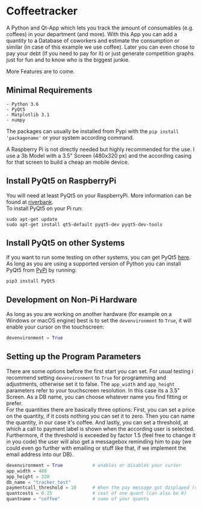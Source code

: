 # Coffeetracker
A Python and Qt-App which lets you track the amount of consumables (e.g. coffees) in your department (and more).
With this App you can add a quantity to a Database of coworkers and estimate the consumption or similar (in case of this example we use coffee).
Later you can even chose to pay your debt (if you need to pay for it) or just generate competition graphs just for fun and to know who is the biggest junkie.

More Features are to come.

## Minimal Requirements

```
- Python 3.6
- PyQt5
- Matplotlib 3.1
- numpy
```
The packages can usually be installed from Pypi with the `pip install 'packagename'` or your system according command.

A Raspberry Pi is not directly needed but highly recommended for the use. I use a 3b Model with a 3.5" Screen (480x320 px) and the according casing for that screen to build a cheap an mobile device.

## Install PyQt5 on RaspberryPi

You will need at least PyQt5 on your RaspberryPi. More information can be found at [riverbank](https://riverbankcomputing.com/software/pyqt/intro).\
To install PyQt5 on your Pi run:
```
sudo apt-get update
sudo apt-get install qt5-default pyqt5-dev pyqt5-dev-tools
```

## Install PyQt5 on other Systems

If you want to run some testing on other systems, you can get PyQt5 [here](https://www.riverbankcomputing.com/software/pyqt/download5).\
As long as you are using a supported version of Python you can install PyQt5 from [PyPi](https://pypi.org/project/PyQt5/) by running:
```
pip3 install PyQt5
```

## Development on Non-Pi Hardware

As long as you are working on another hardware (for example on a Windows or macOS engine) best is to set the `devenvironment` to `True`, it will enable your cursor on the touchscreen:
```python
devenvironment = True
```

## Setting up the Program Parameters
There are some options before the first start you can set. For usual testing i recommend setting `devenvironment` to `True` for programming and adjustments, otherwise set it to false. The `app_width` and `app_height` parameters refer to your touchscreen resolution. In this case its a 3.5" Screen. As a DB name, you can choose whatever name you find fitting or prefer.\
For the quantities there are basically three options: First, you can set a price on the quantity, if it costs nothing you can set it to zero. Then you can name the quantity, in our case it's coffee. And lastly, you can set a threshold, at which a call to payment label is shown when the according user is selected. Furthermore, if the threshold is exceeded by factor 1.5 (feel free to change it in you code) the user will also get a messagebox reminding him to pay (we could even go further with emailing or stuff like that, if we implement the email address into our DB).
```python
devenvironment = True           # enables or disables your cursor
app_width = 480
app_height = 320
db_name = "tracker_test"    
paymentcall_threshold = 10      # When the pay message got displayed (critical is 1.5 that value)
quantcosts = 0.25               # cost of one quant (can also be 0)
quantname = "coffee"            # name of your quants 
```